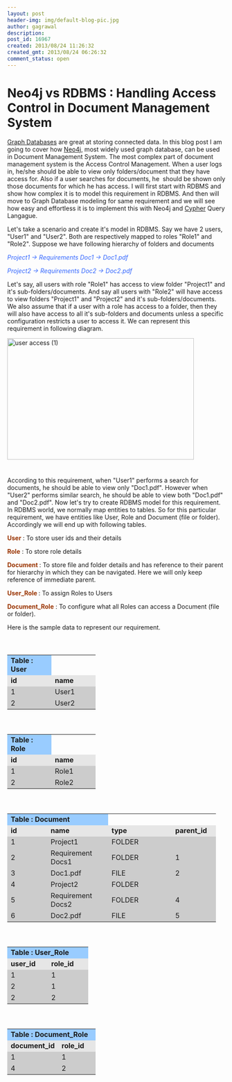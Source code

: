 ```yaml
---
layout: post
header-img: img/default-blog-pic.jpg
author: gagrawal
description: 
post_id: 16967
created: 2013/08/24 11:26:32
created_gmt: 2013/08/24 06:26:32
comment_status: open
---
```


# Neo4j vs RDBMS : Handling Access Control in Document Management System

<p><a href="http://en.wikipedia.org/wiki/Graph_database" target="_blank">Graph Databases</a> are great at storing connected data. In this blog post I am going to cover how <a href="http://www.neo4j.org/" target="_blank">Neo4j</a>, most widely used graph database, can be used in Document Management System. The most complex part of document management system is the Access Control Management. When a user logs in, he/she should be able to view only folders/document that they have access for. Also if a user searches for documents, he  should be shown only those documents for which he has access. I will first start with RDBMS and show how complex it is to model this requirement in RDBMS. And then will move to Graph Database modeling for same requirement and we will see how easy and effortless it is to implement this with Neo4j and <a href="http://docs.neo4j.org/chunked/stable/cypher-query-lang.html" target="_blank">Cypher</a> Query Langague.<!--more--></p>
<p>Let's take a scenario and create it's model in RDBMS. Say we have 2 users, "User1" and "User2". Both are respectively mapped to roles "Role1" and "Role2". Suppose we have following hierarchy of folders and documents</p>
<p><span style="color: #3366ff;"><em>Project1 -&gt; Requirements Doc1 -&gt; Doc1.pdf</em></span></p>
<p><span style="color: #3366ff;"><em>Project2 -&gt; Requirements Doc2 -&gt; Doc2.pdf</em></span></p>
<p>Let's say, all users with role "Role1" has access to view folder "Project1" and it's sub-folders/documents. And say all users with "Role2" will have access to view folders "Project1" and "Project2" and it's sub-folders/documents. We also assume that if a user with a role has access to a folder, then they will also have access to all it's sub-folders and documents unless a specific configuration restricts a user to access it. We can represent this requirement in following diagram.</p>
<p><a href="http://xebee.xebia.in/wp-content/uploads/2013/08/user-access-1.jpg"><img class="alignnone size-full wp-image-17036" alt="user access (1)" src="http://xebee.xebia.in/wp-content/uploads/2013/08/user-access-1.jpg" width="431" height="280" /></a>
<div style="height: 25px;"></div>
According to this requirement, when "User1" performs a search for documents, he should be able to view only "Doc1.pdf". However when "User2" performs similar search, he should be able to view both "Doc1.pdf" and "Doc2.pdf". Now let's try to create RDBMS model for this requirement. In RDBMS world, we normally map entities to tables. So for this particular requirement, we have entities like User, Role and Document (file or folder). Accordingly we will end up with following tables.</p>
<p><strong><span style="color: #993300;">User</span></strong> : To store user ids and their details</p>
<p><strong><span style="color: #993300;">Role</span></strong> : To store role details</p>
<p><strong><span style="color: #993300;">Document</span> </strong>: To store file and folder details and has reference to their parent for hierarchy in which they can be navigated. Here we will only keep reference of immediate parent.</p>
<p><strong><span style="color: #993300;">User_Role</span> </strong>: To assign Roles to Users</p>
<p><span style="color: #993300;"><strong>Document_Role</strong> </span>: To configure what all Roles can access a Document (file or folder).</p>
<p>Here is the sample data to represent our requirement.
<div style="height: 25px;"></div>
<table border="0" frame="VOID" rules="NONE" cellspacing="0"><colgroup> <col width="86" /> <col width="86" /></colgroup>
<tbody>
<tr>
<td align="LEFT" bgcolor="#99CCFF" width="86" height="17"><b>Table : User</b></td>
<td align="LEFT" width="86"></td>
</tr>
<tr>
<td align="LEFT" bgcolor="#E6E6E6" height="17"><b>id</b></td>
<td align="LEFT" bgcolor="#E6E6E6"><b>name</b></td>
</tr>
<tr>
<td align="LEFT" bgcolor="#CCCCCC" height="17">1</td>
<td align="LEFT" bgcolor="#CCCCCC">User1</td>
</tr>
<tr>
<td align="LEFT" bgcolor="#CCCCCC" height="17">2</td>
<td align="LEFT" bgcolor="#CCCCCC">User2</td>
</tr>
</tbody>
</table>
<div style="height: 25px;"></div>
<table border="0" frame="VOID" rules="NONE" cellspacing="0"><colgroup> <col width="86" /> <col width="86" /></colgroup>
<tbody>
<tr>
<td align="LEFT" bgcolor="#99CCFF" width="86" height="17"><b>Table : Role</b></td>
<td align="LEFT" width="86"></td>
</tr>
<tr>
<td align="LEFT" bgcolor="#E6E6E6" height="17"><b>id</b></td>
<td align="LEFT" bgcolor="#E6E6E6"><b>name</b></td>
</tr>
<tr>
<td align="LEFT" bgcolor="#CCCCCC" height="17">1</td>
<td align="LEFT" bgcolor="#CCCCCC">Role1</td>
</tr>
<tr>
<td align="LEFT" bgcolor="#CCCCCC" height="17">2</td>
<td align="LEFT" bgcolor="#CCCCCC">Role2</td>
</tr>
</tbody>
</table>
<div style="height: 25px;"></div>
<table border="0" frame="VOID" rules="NONE" cellspacing="0"><colgroup> <col width="86" /> <col width="131" /> <col width="131" /> <col width="86" /></colgroup>
<tbody>
<tr>
<td colspan="2" align="LEFT" bgcolor="#99CCFF" width="217" height="17"><b>Table : Document</b></td>
<td align="LEFT" width="131"></td>
<td align="LEFT" width="86"></td>
</tr>
<tr>
<td align="LEFT" bgcolor="#E6E6E6" height="17"><b>id</b></td>
<td align="LEFT" bgcolor="#E6E6E6"><b>name</b></td>
<td align="LEFT" bgcolor="#E6E6E6"><b>type</b></td>
<td align="LEFT" bgcolor="#E6E6E6"><b>parent_id</b></td>
</tr>
<tr>
<td align="LEFT" bgcolor="#CCCCCC" height="17">1</td>
<td align="LEFT" bgcolor="#CCCCCC">Project1</td>
<td align="LEFT" bgcolor="#CCCCCC">FOLDER</td>
<td align="LEFT" bgcolor="#CCCCCC"></td>
</tr>
<tr>
<td align="LEFT" bgcolor="#CCCCCC" height="17">2</td>
<td align="LEFT" bgcolor="#CCCCCC">Requirement Docs1</td>
<td align="LEFT" bgcolor="#CCCCCC">FOLDER</td>
<td align="LEFT" bgcolor="#CCCCCC">1</td>
</tr>
<tr>
<td align="LEFT" bgcolor="#CCCCCC" height="17">3</td>
<td align="LEFT" bgcolor="#CCCCCC">Doc1.pdf</td>
<td align="LEFT" bgcolor="#CCCCCC">FILE</td>
<td align="LEFT" bgcolor="#CCCCCC">2</td>
</tr>
<tr>
<td align="LEFT" bgcolor="#CCCCCC" height="17">4</td>
<td align="LEFT" bgcolor="#CCCCCC">Project2</td>
<td align="LEFT" bgcolor="#CCCCCC">FOLDER</td>
<td align="LEFT" bgcolor="#CCCCCC"></td>
</tr>
<tr>
<td align="LEFT" bgcolor="#CCCCCC" height="17">5</td>
<td align="LEFT" bgcolor="#CCCCCC">Requirement Docs2</td>
<td align="LEFT" bgcolor="#CCCCCC">FOLDER</td>
<td align="LEFT" bgcolor="#CCCCCC">4</td>
</tr>
<tr>
<td align="LEFT" bgcolor="#CCCCCC" height="17">6</td>
<td align="LEFT" bgcolor="#CCCCCC">Doc2.pdf</td>
<td align="LEFT" bgcolor="#CCCCCC">FILE</td>
<td align="LEFT" bgcolor="#CCCCCC">5</td>
</tr>
</tbody>
</table>
<div style="height: 25px;"></div>
<table border="0" frame="VOID" rules="NONE" cellspacing="0"><colgroup> <col width="86" /> <col width="86" /></colgroup>
<tbody>
<tr>
<td colspan="2" align="LEFT" bgcolor="#99CCFF" width="171" height="17"><b>Table : User_Role</b></td>
</tr>
<tr>
<td align="LEFT" bgcolor="#E6E6E6" height="17"><b>user_id</b></td>
<td align="LEFT" bgcolor="#E6E6E6"><b>role_id</b></td>
</tr>
<tr>
<td align="LEFT" bgcolor="#CCCCCC" height="17">1</td>
<td align="LEFT" bgcolor="#CCCCCC">1</td>
</tr>
<tr>
<td align="LEFT" bgcolor="#CCCCCC" height="17">2</td>
<td align="LEFT" bgcolor="#CCCCCC">1</td>
</tr>
<tr>
<td align="LEFT" bgcolor="#CCCCCC" height="17">2</td>
<td align="LEFT" bgcolor="#CCCCCC">2</td>
</tr>
</tbody>
</table>
<div style="height: 25px;"></div>
<table border="0" frame="VOID" rules="NONE" cellspacing="0"><colgroup> <col width="98" /> <col width="86" /></colgroup>
<tbody>
<tr>
<td colspan="2" align="LEFT" bgcolor="#99CCFF" width="183" height="17"><b>Table : Document_Role</b></td>
</tr>
<tr>
<td align="LEFT" bgcolor="#E6E6E6" height="17"><b>document_id</b></td>
<td align="LEFT" bgcolor="#E6E6E6"><b>role_id</b></td>
</tr>
<tr>
<td align="LEFT" bgcolor="#CCCCCC" height="17">1</td>
<td align="LEFT" bgcolor="#CCCCCC">1</td>
</tr>
<tr>
<td align="LEFT" bgcolor="#CCCCCC" height="17">4</td>
<td align="LEFT" bgcolor="#CCCCCC">2</td>
</tr>
</tbody>
</table>
<div style="height: 25px;"></div></p>